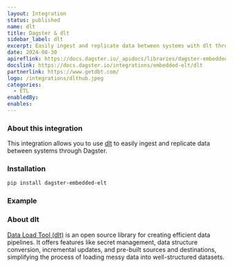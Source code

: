 ```yaml
---
layout: Integration
status: published
name: dlt
title: Dagster & dlt
sidebar_label: dlt
excerpt: Easily ingest and replicate data between systems with dlt through Dagster.
date: 2024-08-30
apireflink: https://docs.dagster.io/_apidocs/libraries/dagster-embedded-elt
docslink: https://docs.dagster.io/integrations/embedded-elt/dlt
partnerlink: https://www.getdbt.com/
logo: /integrations/dlthub.jpeg
categories:
  - ETL
enabledBy:
enables:
---
```


### About this integration

This integration allows you to use [dlt](https://dlthub.com/) to easily ingest and replicate data between systems through Dagster.

### Installation

```bash
pip install dagster-embedded-elt
```

### Example

<CodeExample filePath="integrations/dlt.py" language="python" />

### About dlt

[Data Load Tool (dlt)](https://dlthub.com/) is an open source library for creating efficient data pipelines. It offers features like secret management, data structure conversion, incremental updates, and pre-built sources and destinations, simplifying the process of loading messy data into well-structured datasets.
